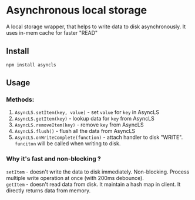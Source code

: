# Asynchronous local storage
A local storage wrapper, that helps to write data to disk asynchronously. It uses in-mem cache for faster "READ" 

## Install  
`npm install asyncls`

## Usage  

### Methods: 
1) `AsyncLS.setItem(key, value)` - set `value` for `key` in AsyncLS  
2) `AsyncLS.getItem(key)` - lookup data for `key` from AsyncLS  
3) `AsyncLS.removeItem(key)` - remove `key` from AsyncLS  
4) `AsyncLS.flush()` - flush all the data from AsyncLS  
5) `AsyncLS.onWriteComplete(function)` - attach handler to disk "WRITE". `funciton` will be called when writing to disk.  

### Why it's fast and non-blocking ?
`setItem` - doesn't write the data to disk immediately. Non-blocking. Process multiple write operation at once (with 200ms debounce).  
`getItem` - doesn't read data from disk. It maintain a hash map in client. It directly returns data from memory.  
